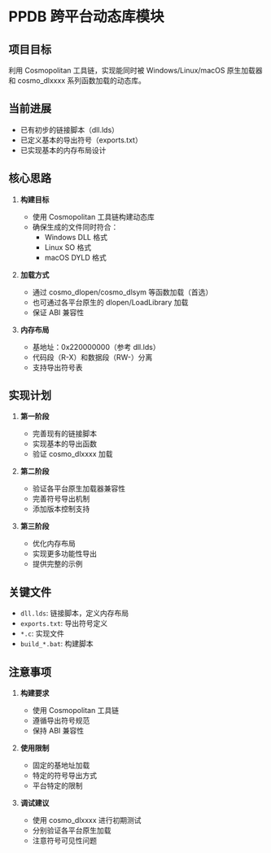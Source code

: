 # PPDB 跨平台动态库模块

## 项目目标

利用 Cosmopolitan 工具链，实现能同时被 Windows/Linux/macOS 原生加载器和 cosmo_dlxxxx 系列函数加载的动态库。

## 当前进展

- 已有初步的链接脚本（dll.lds）
- 已定义基本的导出符号（exports.txt）
- 已实现基本的内存布局设计

## 核心思路

1. **构建目标**
   - 使用 Cosmopolitan 工具链构建动态库
   - 确保生成的文件同时符合：
     * Windows DLL 格式
     * Linux SO 格式
     * macOS DYLD 格式

2. **加载方式**
   - 通过 cosmo_dlopen/cosmo_dlsym 等函数加载（首选）
   - 也可通过各平台原生的 dlopen/LoadLibrary 加载
   - 保证 ABI 兼容性

3. **内存布局**
   - 基地址：0x220000000（参考 dll.lds）
   - 代码段（R-X）和数据段（RW-）分离
   - 支持导出符号表

## 实现计划

1. **第一阶段**
   - 完善现有的链接脚本
   - 实现基本的导出函数
   - 验证 cosmo_dlxxxx 加载

2. **第二阶段**
   - 验证各平台原生加载器兼容性
   - 完善符号导出机制
   - 添加版本控制支持

3. **第三阶段**
   - 优化内存布局
   - 实现更多功能性导出
   - 提供完整的示例

## 关键文件

- `dll.lds`: 链接脚本，定义内存布局
- `exports.txt`: 导出符号定义
- `*.c`: 实现文件
- `build_*.bat`: 构建脚本

## 注意事项

1. **构建要求**
   - 使用 Cosmopolitan 工具链
   - 遵循导出符号规范
   - 保持 ABI 兼容性

2. **使用限制**
   - 固定的基地址加载
   - 特定的符号导出方式
   - 平台特定的限制

3. **调试建议**
   - 使用 cosmo_dlxxxx 进行初期测试
   - 分别验证各平台原生加载
   - 注意符号可见性问题 